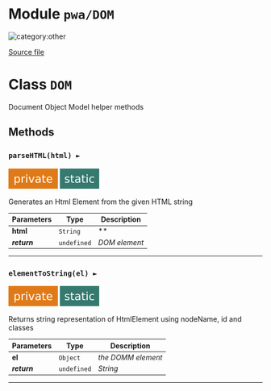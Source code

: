 # Module `pwa/DOM`

![category:other](https://img.shields.io/badge/category-other-blue.svg?style=flat-square)



[Source file](..\..\src\pwa\DOM.js)

# Class `DOM`

Document Object Model helper methods

## Methods

### `parseHTML(html) ► `

![modifier: private](images/badges/modifier-private.svg) ![modifier: static](images/badges/modifier-static.svg)

Generates an Html Element from the given HTML string

Parameters | Type | Description
--- | --- | ---
__html__ | `String` | **
__*return*__ | `undefined` | *DOM element*

---

### `elementToString(el) ► `

![modifier: private](images/badges/modifier-private.svg) ![modifier: static](images/badges/modifier-static.svg)

Returns string representation of HtmlElement using nodeName, id and classes

Parameters | Type | Description
--- | --- | ---
__el__ | `Object` | *the DOMM element*
__*return*__ | `undefined` | *String*

---
